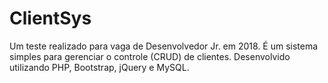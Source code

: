 # ClientSys

Um teste realizado para vaga de Desenvolvedor Jr. em 2018.
É um sistema simples para gerenciar o controle (CRUD) de clientes.
Desenvolvido utilizando PHP, Bootstrap, jQuery e MySQL.
